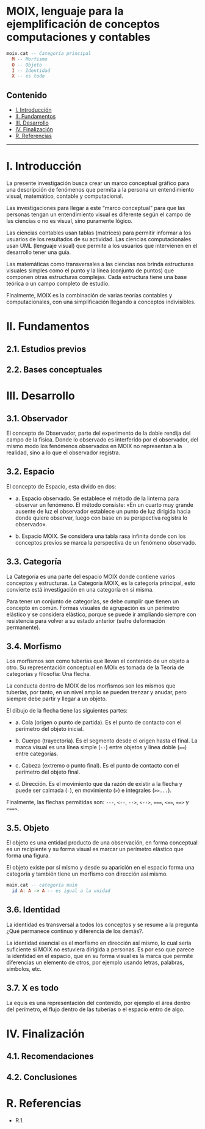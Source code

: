 # MOIX, lenguaje para la ejemplificación de conceptos computaciones y contables

```haskell
moix.cat -- Categoría principal
  M -- Morfismo
  O -- Objeto
  I -- Identidad
  X -- es todo
```

## Contenido

* [I. Introducción](#i-introducción)
* [II. Fundamentos](#ii-fundamentos)
* [III. Desarrollo](#iii-desarrollo)
* [IV. Finalización](#iv-finalización)
* [R. Referencias](#r-referencias)

---

# I. Introducción

La presente investigación busca crear un marco conceptual gráfico para una descripción de fenómenos que permita a la persona un entendimiento visual, matemático, contable y computacional.

Las investigaciones para llegar a este “marco conceptual” para que las personas tengan un entendimiento visual es diferente según el campo de las ciencias o no es visual, sino puramente lógico.

Las ciencias contables usan tablas (matrices) para permitir informar a los usuarios de los resultados de su actividad. Las ciencias computacionales usan UML (lenguaje visual) que permite a los usuarios que intervienen en el desarrollo tener una guía.

Las matemáticas como transversales a las ciencias nos brinda estructuras visuales simples como el punto y la línea (conjunto de puntos) que componen otras estructuras complejas. Cada estructura tiene una base teórica o un campo completo de estudio.

Finalmente, MOIX es la combinación de varias teorías contables y computacionales, con una simplificación llegando a conceptos indivisibles.

# II. Fundamentos

## 2.1. Estudios previos

## 2.2. Bases conceptuales

# III. Desarrollo

## 3.1. Observador

El concepto de Observador, parte del experimento de la doble rendija del campo de la física. Donde lo observado es interferido por el observador, del mismo modo los fenómenos observados en MOIX no representan a la realidad, sino a lo que el observador registra.

## 3.2. Espacio

El concepto de Espacio, esta divido en dos:

* a. Espacio observado. Se establece el método de la linterna para observar un fenómeno. El método consiste: «En un cuarto muy grande ausente de luz el observador establece un punto de luz dirigida hacia donde quiere observar, luego con base en su perspectiva registra lo observado».

* b. Espacio MOIX. Se considera una tabla rasa infinita donde con los conceptos previos se marca la perspectiva de un fenómeno observado.

## 3.3. Categoría

La Categoría es una parte del espacio MOIX donde contiene varios conceptos y estructuras. La Categoría MOIX, es la categoría principal, esto convierte está investigación en una categoría en sí misma.

Para tener un conjunto de categorías, se debe cumplir que tienen un concepto en común. Formas visuales de agrupación es un perímetro elástico y se considera elástico, porque se puede ir ampliando siempre con resistencia para volver a su estado anterior (sufre deformación permanente).

## 3.4. Morfismo

Los morfismos son como tuberías que llevan el contenido de un objeto a otro. Su representación conceptual en MOIx es tomada de la Teoría de categorías y filosofía: Una flecha.

La conducta dentro de MOIX de los morfismos son los mismos que tuberías, por tanto, en un nivel amplio se pueden trenzar y anudar, pero siempre debe partir y llegar a un objeto.

El dibujo de la flecha tiene las siguientes partes:

* a. Cola (origen o punto de partida). Es el punto de contacto con el perímetro del objeto inicial.

* b. Cuerpo (trayectoria). Es el segmento desde el origen hasta el final. La marca visual es una línea simple (`--`) entre objetos y línea doble (`==`) entre categorías.

* c. Cabeza (extremo o punto final). Es el punto de contacto con el perímetro del objeto final.

* d. Dirección. Es el movimiento que da razón de existir a la flecha y puede ser calmada (`-`), en movimiento (`>`) e integrales (`>>...`).

Finalmente, las flechas permitidas son: `---`, `<--`, `-->`, `<-->`, `===`, `<==`, `==>` y `<==>`.

## 3.5. Objeto

El objeto es una entidad producto de una observación, en forma conceptual es un recipiente y su forma visual es marcar un perímetro elástico que forma una figura.

El objeto existe por sí mismo y desde su aparición en el espacio forma una categoría y también tiene un morfismo con dirección así mismo.

```haskell
main.cat -- categoría main
  id A: A -> A -- es igual a la unidad
```

## 3.6. Identidad

La identidad es transversal a todos los conceptos y se resume a la pregunta ¿Qué permanece continuo y diferencia de los demás?.

La identidad esencial es el morfismo en dirección así mismo, lo cual sería suficiente si MOIX no estuviera dirigida a personas. Es por eso que parece la identidad en el espacio, que en su forma visual es la marca que permite diferencias un elemento de otros, por ejemplo usando letras, palabras, símbolos, etc.

## 3.7. X es todo

La equis es una representación del contenido, por ejemplo el área dentro del perímetro, el flujo dentro de las tuberías o el espacio entro de algo.

# IV. Finalización

## 4.1. Recomendaciones

## 4.2. Conclusiones

# R. Referencias

* R.1.
